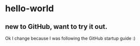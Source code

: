 # hello-world
new to GitHub, want to try it out.
---
Ok I change because I was following the GitHub startup guide :)
